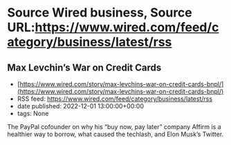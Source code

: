 # Source Wired business, Source URL:https://www.wired.com/feed/category/business/latest/rss

## Max Levchin’s War on Credit Cards
 - [https://www.wired.com/story/max-levchins-war-on-credit-cards-bnpl/](https://www.wired.com/story/max-levchins-war-on-credit-cards-bnpl/)
 - RSS feed: https://www.wired.com/feed/category/business/latest/rss
 - date published: 2022-12-01 13:00:00+00:00
 - tags: None

The PayPal cofounder on why his “buy now, pay later” company Affirm is a healthier way to borrow, what caused the techlash, and Elon Musk’s Twitter.
